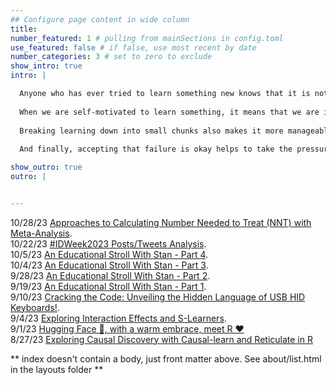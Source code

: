 ```yaml
---
## Configure page content in wide column
title: 
number_featured: 1 # pulling from mainSections in config.toml
use_featured: false # if false, use most recent by date
number_categories: 3 # set to zero to exclude
show_intro: true
intro: |

  Anyone who has ever tried to learn something new knows that it is not always easy. Oftentimes, it takes a lot of effort and motivation just to get started. However, the process of learning can be made more enjoyable if it is self-motivated, taken in small chunks, and if failure is okay. 
  
  When we are self-motivated to learn something, it means that we are interested in it and want to learn more about it. This makes the process more enjoyable because we are doing it for ourselves and not just because someone else wants us to. 
  
  Breaking learning down into small chunks also makes it more manageable and less daunting. 
  
  And finally, accepting that failure is okay helps to take the pressure off and makes learning more fun. After all, the whole point is to try something new and see where it takes us.

show_outro: true
outro: |


---
```


10/28/23 [Approaches to Calculating Number Needed to Treat (NNT) with Meta-Analysis](/blog/metannt).   
10/22/23 [#IDWeek2023 Posts/Tweets Analysis](/blog/idweek2023).   
10/5/23 [An Educational Stroll With Stan - Part 4](/blog/cmdstan4).          
10/4/23 [An Educational Stroll With Stan - Part 3](/blog/cmdstan3).    
9/28/23 [An Educational Stroll With Stan - Part 2](/blog/cmdstan2).     
9/19/23 [An Educational Stroll With Stan - Part 1](/blog/cmdstan1).     
9/10/23 [Cracking the Code: Unveiling the Hidden Language of USB HID Keyboards!](/blog/usb-hid-key-press-report).     
9/4/23 [Exploring Interaction Effects and S-Learners](/blog/interaction-slearner).     
9/1/23 [Hugging Face 🤗, with a warm embrace, meet R️ ❤️](/blog/huggingface)      
8/27/23 [Exploring Causal Discovery with Causal-learn and Reticulate in R](/blog/causal-learn)

** index doesn't contain a body, just front matter above.
See about/list.html in the layouts folder **